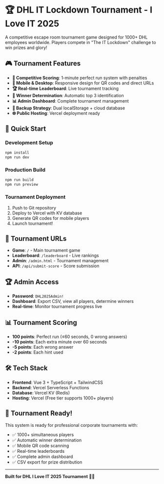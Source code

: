 # 🏆 DHL IT Lockdown Tournament - I Love IT 2025

A competitive escape room tournament game designed for 1000+ DHL employees worldwide. Players compete in "The IT Lockdown" challenge to win prizes and glory!

## 🎮 Tournament Features

- **🏁 Competitive Scoring**: 1-minute perfect run system with penalties
- **📱 Mobile & Desktop**: Responsive design for QR codes and direct URLs  
- **🏆 Real-time Leaderboard**: Live tournament tracking
- **👑 Winner Determination**: Automatic top 3 identification
- **📊 Admin Dashboard**: Complete tournament management
- **🔄 Backup Strategy**: Dual localStorage + cloud database
- **🌐 Public Hosting**: Vercel deployment ready

## 🚀 Quick Start

### Development Setup

```sh
npm install
npm run dev
```

### Production Build

```sh
npm run build
npm run preview
```

### Tournament Deployment

1. Push to Git repository
2. Deploy to Vercel with KV database
3. Generate QR codes for mobile players
4. Launch tournament!

## 🎯 Tournament URLs

- **Game**: `/` - Main tournament game
- **Leaderboard**: `/leaderboard` - Live rankings  
- **Admin**: `/admin.html` - Tournament management
- **API**: `/api/submit-score` - Score submission

## 🏆 Admin Access

- **Password**: `DHL2025Admin!`
- **Dashboard**: Export CSV, view all players, determine winners
- **Real-time**: Monitor tournament progress live

## 📊 Tournament Scoring

- **100 points**: Perfect run (≤60 seconds, 0 wrong answers)
- **-10 points**: Each extra minute over 60 seconds  
- **-5 points**: Each wrong answer
- **-2 points**: Each hint used

## 🛠️ Tech Stack

- **Frontend**: Vue 3 + TypeScript + TailwindCSS
- **Backend**: Vercel Serverless Functions
- **Database**: Vercel KV (Redis)
- **Hosting**: Vercel (Free tier supports 1000+ players)

## 🎪 Tournament Ready!

This system is ready for professional corporate tournaments with:
- ✅ 1000+ simultaneous players
- ✅ Automatic winner determination  
- ✅ Mobile QR code scanning
- ✅ Real-time leaderboards
- ✅ Complete admin dashboard
- ✅ CSV export for prize distribution

---

**Built for DHL I Love IT 2025 Tournament** 🚛💙
